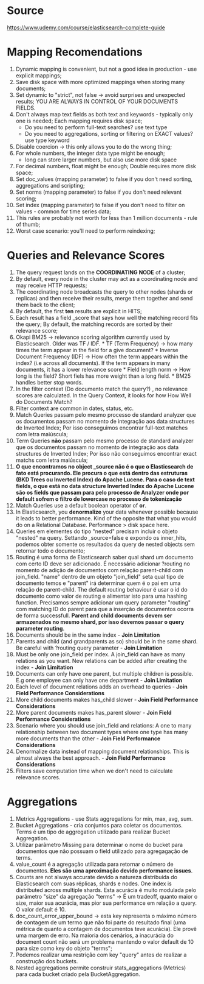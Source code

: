 # Source

https://www.udemy.com/course/elasticsearch-complete-guide

# Mapping Recomendations

1. Dynamic mapping is convenient, but not a good idea in production - use explicit mappings;
2. Save disk space with more optimized mappings when storing many documents;
3. Set dynamic to "strict", not false -> avoid surprises and unexpected results; YOU ARE ALWAYS IN CONTROL OF YOUR DOCUMENTS FIELDS.
4. Don't always map text fields as both text and keywords - typically only one is needed; Each mapping requires disk space;
    * Do you need to perform full-text searches? use text type
    * Do you need to aggregations, sorting or filtering on EXACT values? use type keyword
5. Disable coercion -> this only allows you to do the wrong thing;
6. For whole numbers, the integer data type might be enough;
    * long can store larger numbers, but also use more disk space
7. For decimal numbers, float might be enough; Double requires more disk space;
8. Set doc_values (mapping parameter) to false if you don't need sorting, aggregations and scripting;
9. Set norms (mapping parameter) to false if you don't need relevant scoring;
10. Set index (mapping parameter) to false if you don't need to filter on values - common for time series data;
11. This rules are probably not worth for less than 1 million documents - rule of thumb;
12. Worst case scenario: you'll need to perform reindexing;

# Queries and Relevance Scores

1. The query request lands on the **COORDINATING NODE** of a cluster;
2. By default, every node in the cluster may act as a coordinating node and may receive HTTP requests;
3. The coordinating node broadcasts the query to other nodes (shards or replicas) and then receive their results, merge them together and send them back to the client;
4. By default, the first **ten** results are explicit in HITS;
5. Each result has a field _score that says how well the matching record fits the query; By default, the matching records are sorted by their relevance score;
6. Okapi BM25 -> relevance scoring algorithm currently used by Elasticsearch. Older was TF / IDF. 
         * TF (Term Frequency)  -> how many times the term appear in the field for a give document?
         * Inverse Document Frequency (IDF) -> How often the term appears within the index? (i.e across all documents). If the term appears in many documents, it has a lower            relevance score
         * Field length norm -> How long is the field? Short fiels has more weight than a long field.
         * BM25 handles better stop words.
7. In the filter context (Do documento match the query?) , no relevance scores are calculated. In the Query Context, it looks for how How Well do Documents Match?
8. Filter context are common in dates, status, etc.
9. Match Queries passam pelo mesmo processo de standard analyzer que os documentos passam no momento de integração aos data structures de Inverted Index; Por isso conseguimos   encontrar full-text matches com letra maiúscula;
10. Term Queries **não** passam pelo mesmo processo de standard analyzer que os documentos passam no momento de integração aos data structures de Inverted Index; Por isso não   conseguimos encontrar exact matchs com letra maiúscula;
11. **O que encontramos no object _source não é o que o Elasticsearch de fato está procurando. Ele procura o que está dentro das estruturas (BKD Trees ou Inverted Index) do Apache Lucene. Para o caso de text fields, o que está no data structure Inverted Index do Apache Lucene são os fields que passam para pelo processo de Analyzer onde por default sofrem o filtro de lowercase no processo de tokenização**
12. Match Queries use a default boolean operator of **or**.
13. In Elasticsearch, you **denormalize** your data whenever possible because it leads to better performance. Kind of the opposite that what you would do on a Relational Database. Performance > disk space here.
14. Queries em elementes do tipo "nested" precisam incluir o objeto "nested" na query. Settando _source=false e expondo os inner_hits, podemos obter somente os resultados da query de nested objects sem retornar todo o documento;
15. Routing é uma forma de Elasticsearch saber qual shard um documento com certo ID deve ser adicionado. É necessário adicionar ?routing no momento de adição de documentos com relação parent-child com join_field. "name" dentro de um objeto "join_field" seta qual tipo de documento temos e "parent" irá determinar quem é o pai em uma relação de parent-child. The default routing behaviour é usar o id do documento como valor de routing e alimentar isto para uma hashing function. Precisamos sempre adicionar um query parameter "routing" com matching ID do parent para que a inserção de documentos ocorra de forma successfull. **Parent and child documents devem ser armazenados no mesmo shard, por isso devemos passar o query parameter routing**.
16. Documents should be in the same index - **Join Limitation**
17. Parents and child (and grandparents as so) should be in the same shard. Be careful with ?routing query parameter - **Join Limitation**
18. Must be only one join_field per index. A join_field can have as many relations as you want. New relations can be added after creating the index - **Join Limitation**
19. Documents can only have one parent, but multiple children is possible. E.g one employee can only have one department - **Join Limitation**
20. Each level of document relations adds an overhead to queries - **Join Field Performance Considerations**
21. More child documents makes has_child slower - **Join Field Performance Considerations**
22. More parent documents makes has_parent slower - **Join Field Performance Considerations**
23. Scenario where you should use join_field and relations: A one to many relationship between two document types where one type has many more documents than the other - **Join Field Performance Considerations**
24. Denormalize data instead of mapping document relationships. This is almost always the best approach. - **Join Field Performance Considerations**
25. Filters save computation time when we don't need to calculate relevance scores.

# Aggregations

1. Metrics Aggregations - use Stats aggregations for min, max, avg, sum.
2. Bucket Aggregations - cria conjuntos para coletar os documentos. Terms é um tipo de aggregation utilizado para realizar Bucket Aggregation.
3. Utilizar parâmetro Missing para determinar o nome do bucket para documentos que não possuam o field utilizado para agregagação de terms.
4. value_count é a agregação utilizada para retornar o número de documentos. **Eles são uma aproximação devido performance issues**.
5. Counts are not always accurate devido a natureza distribuída do Elasticsearch com suas réplicas, shards e nodes. One index is distributed across multiple shards. Esta acurácia é muito modulada pelo parâmetro "size" da agregação "terms" -> É um tradeoff, quanto maior o size, maior sua acurácia, mas pior sua performance em relação a query. O valor default é 10.
6. doc_count_error_upper_bound -> esta key representa o máximo número de contagem de um termo que não foi parte do resultado final (uma métrica de quanto a contagem de documentos teve acurácia). Ele provê uma margem de erro. Na maioria dos cenários, a inacurácia do document count não será um problema mantendo o valor default de 10 para size como key do objeto "terms";
7. Podemos realizar uma restrição com key "query" antes de realizar a construção dos buckets.
8. Nested aggregations permite construir stats_aggregations (Metrics) para cada bucket criado pela BucketAggregation.









